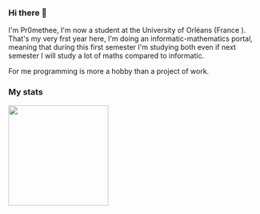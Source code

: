 ### Hi there 👋

I'm Pr0methee, I'm now a student at the University of Orléans (France ). That's my very frst year here, I'm doing an informatic-mathematics portal, meaning that during this first semester I'm studying both even if next semester I will study a lot of maths compared to informatic.

For me programming is more a hobby than a project of work.

### My stats
<img src="[https://github-readme-stats.vercel.app/api/top-langs?username=pr0methee&show_icons=true&locale=en&layout=compact&theme=nightowl&hide_border=true](https://github-readme-stats.vercel.app/api/top-langs?username=pr0methee&show_icons=true&locale=en&layout=compact&theme=nightowl&hide_border=true)" height=200px>

<!--
**Pr0methee/Pr0methee** is a ✨ _special_ ✨ repository because its `README.md` (this file) appears on your GitHub profile.

Here are some ideas to get you started:

- 🔭 I’m currently working on ...
- 🌱 I’m currently learning ...
- 👯 I’m looking to collaborate on ...
- 🤔 I’m looking for help with ...
- 💬 Ask me about ...
- 📫 How to reach me: ...
- 😄 Pronouns: ...
- ⚡ Fun fact: ...
-->
